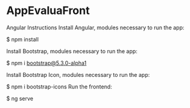# AppEvaluaFront

Angular Instructions
Install Angular, modules necessary to run the app:

$ npm install

Install Bootstrap, modules necessary to run the app:

$ npm i bootstrap@5.3.0-alpha1

Install Bootstrap Icon, modules necessary to run the app:

$ npm i bootstrap-icons
Run the frontend:

$ ng serve